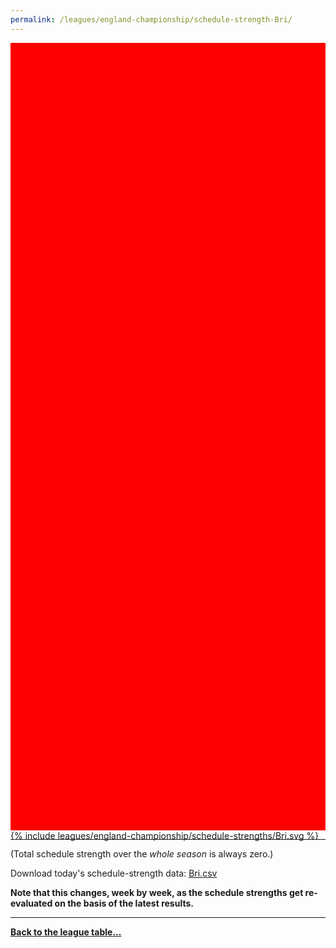 ```yaml
---
permalink: /leagues/england-championship/schedule-strength-Bri/
---
```


<style>
.svg-wrap {
    background-color:red;
    height:0;
    padding-top:250%; /* 350px/550px */
    position: relative;
}

svg {
    background-color: white;
    height: 100%;
    display:block;
    width: 100%;
    position: absolute;
    top:0;
    left:0;
}
</style>


<div class="svg-wrap">
{% include leagues/england-championship/schedule-strengths/Bri.svg %}
</div>

-----

(Total schedule strength over the *whole season* is always zero.)


Download today's schedule-strength data: [Bri.csv](/assets/leagues/england-championship/2021/schedule-strengths/Bri.csv)

**Note that this changes, week by week, as the schedule strengths get re-evaluated on the
basis of the latest results.**

-----

[**Back to the league table...**](/leagues/england-championship)


